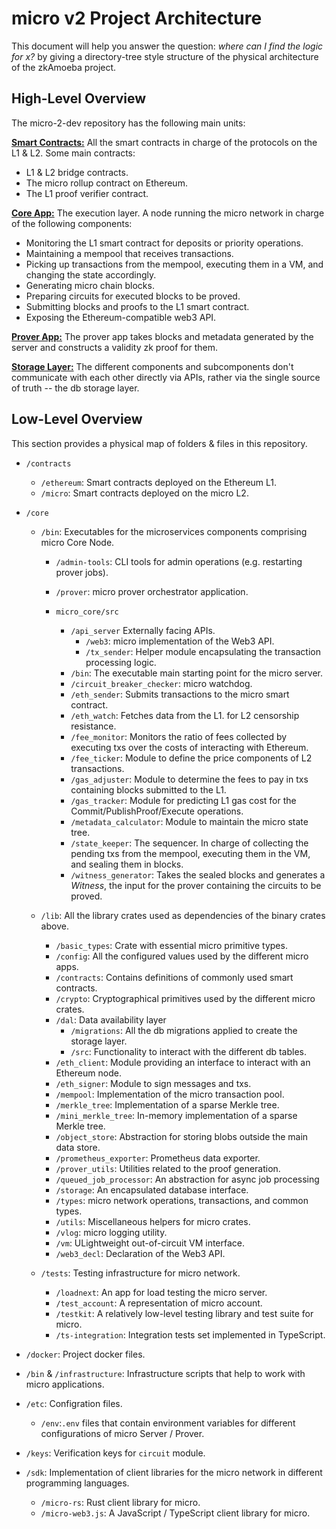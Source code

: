 # micro v2 Project Architecture

This document will help you answer the question: _where can I find the logic for x?_ by giving a directory-tree style
structure of the physical architecture of the zkAmoeba project.

## High-Level Overview

The micro-2-dev repository has the following main units:

<ins>**Smart Contracts:**</ins> All the smart contracts in charge of the protocols on the L1 & L2. Some main contracts:

- L1 & L2 bridge contracts.
- The micro rollup contract on Ethereum.
- The L1 proof verifier contract.

**<ins>Core App:**</ins> The execution layer. A node running the micro network in charge of the following components:

- Monitoring the L1 smart contract for deposits or priority operations.
- Maintaining a mempool that receives transactions.
- Picking up transactions from the mempool, executing them in a VM, and changing the state accordingly.
- Generating micro chain blocks.
- Preparing circuits for executed blocks to be proved.
- Submitting blocks and proofs to the L1 smart contract.
- Exposing the Ethereum-compatible web3 API.

**<ins>Prover App:**</ins> The prover app takes blocks and metadata generated by the server and constructs a validity zk
proof for them.

**<ins>Storage Layer:**</ins> The different components and subcomponents don't communicate with each other directly via
APIs, rather via the single source of truth -- the db storage layer.

## Low-Level Overview

This section provides a physical map of folders & files in this repository.

- `/contracts`

  - `/ethereum`: Smart contracts deployed on the Ethereum L1.
  - `/micro`: Smart contracts deployed on the micro L2.

- `/core`

  - `/bin`: Executables for the microservices components comprising micro Core Node.

    - `/admin-tools`: CLI tools for admin operations (e.g. restarting prover jobs).
    - `/prover`: micro prover orchestrator application.

    - `micro_core/src`
      - `/api_server` Externally facing APIs.
        - `/web3`: micro implementation of the Web3 API.
        - `/tx_sender`: Helper module encapsulating the transaction processing logic.
      - `/bin`: The executable main starting point for the micro server.
      - `/circuit_breaker_checker`: micro watchdog.
      - `/eth_sender`: Submits transactions to the micro smart contract.
      - `/eth_watch`: Fetches data from the L1. for L2 censorship resistance.
      - `/fee_monitor`: Monitors the ratio of fees collected by executing txs over the costs of interacting with
        Ethereum.
      - `/fee_ticker`: Module to define the price components of L2 transactions.
      - `/gas_adjuster`: Module to determine the fees to pay in txs containing blocks submitted to the L1.
      - `/gas_tracker`: Module for predicting L1 gas cost for the Commit/PublishProof/Execute operations.
      - `/metadata_calculator`: Module to maintain the micro state tree.
      - `/state_keeper`: The sequencer. In charge of collecting the pending txs from the mempool, executing them in the
        VM, and sealing them in blocks.
      - `/witness_generator`: Takes the sealed blocks and generates a _Witness_, the input for the prover containing the
        circuits to be proved.

  - `/lib`: All the library crates used as dependencies of the binary crates above.

    - `/basic_types`: Crate with essential micro primitive types.
    - `/config`: All the configured values used by the different micro apps.
    - `/contracts`: Contains definitions of commonly used smart contracts.
    - `/crypto`: Cryptographical primitives used by the different micro crates.
    - `/dal`: Data availability layer
      - `/migrations`: All the db migrations applied to create the storage layer.
      - `/src`: Functionality to interact with the different db tables.
    - `/eth_client`: Module providing an interface to interact with an Ethereum node.
    - `/eth_signer`: Module to sign messages and txs.
    - `/mempool`: Implementation of the micro transaction pool.
    - `/merkle_tree`: Implementation of a sparse Merkle tree.
    - `/mini_merkle_tree`: In-memory implementation of a sparse Merkle tree.
    - `/object_store`: Abstraction for storing blobs outside the main data store.
    - `/prometheus_exporter`: Prometheus data exporter.
    - `/prover_utils`: Utilities related to the proof generation.
    - `/queued_job_processor`: An abstraction for async job processing
    - `/storage`: An encapsulated database interface.
    - `/types`: micro network operations, transactions, and common types.
    - `/utils`: Miscellaneous helpers for micro crates.
    - `/vlog`: micro logging utility.
    - `/vm`: ULightweight out-of-circuit VM interface.
    - `/web3_decl`: Declaration of the Web3 API.

  - `/tests`: Testing infrastructure for micro network.
    - `/loadnext`: An app for load testing the micro server.
    - `/test_account`: A representation of micro account.
    - `/testkit`: A relatively low-level testing library and test suite for micro.
    - `/ts-integration`: Integration tests set implemented in TypeScript.

- `/docker`: Project docker files.

- `/bin` & `/infrastructure`: Infrastructure scripts that help to work with micro applications.

- `/etc`: Configration files.

  - `/env`:`.env` files that contain environment variables for different configurations of micro Server / Prover.

- `/keys`: Verification keys for `circuit` module.

- `/sdk`: Implementation of client libraries for the micro network in different programming languages.
  - `/micro-rs`: Rust client library for micro.
  - `/micro-web3.js`: A JavaScript / TypeScript client library for micro.
